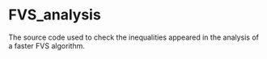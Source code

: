# FVS_analysis
The source code used to check the inequalities appeared in the analysis of a faster FVS algorithm.
